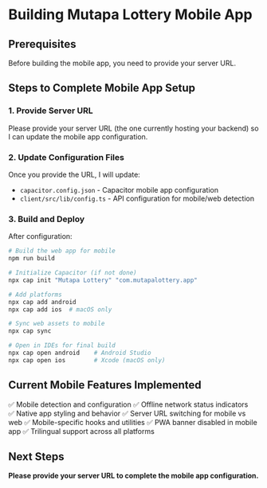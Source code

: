 # Building Mutapa Lottery Mobile App

## Prerequisites
Before building the mobile app, you need to provide your server URL.

## Steps to Complete Mobile App Setup

### 1. Provide Server URL
Please provide your server URL (the one currently hosting your backend) so I can update the mobile app configuration.

### 2. Update Configuration Files
Once you provide the URL, I will update:
- `capacitor.config.json` - Capacitor mobile app configuration
- `client/src/lib/config.ts` - API configuration for mobile/web detection

### 3. Build and Deploy
After configuration:
```bash
# Build the web app for mobile
npm run build

# Initialize Capacitor (if not done)
npx cap init "Mutapa Lottery" "com.mutapalottery.app"

# Add platforms
npx cap add android
npx cap add ios  # macOS only

# Sync web assets to mobile
npx cap sync

# Open in IDEs for final build
npx cap open android    # Android Studio
npx cap open ios        # Xcode (macOS only)
```

## Current Mobile Features Implemented
✅ Mobile detection and configuration
✅ Offline network status indicators  
✅ Native app styling and behavior
✅ Server URL switching for mobile vs web
✅ Mobile-specific hooks and utilities
✅ PWA banner disabled in mobile app
✅ Trilingual support across all platforms

## Next Steps
**Please provide your server URL to complete the mobile app configuration.**